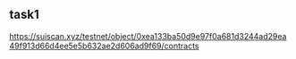 
## task1

https://suiscan.xyz/testnet/object/0xea133ba50d9e97f0a681d3244ad29ea49f913d66d4ee5e5b632ae2d606ad9f69/contracts


